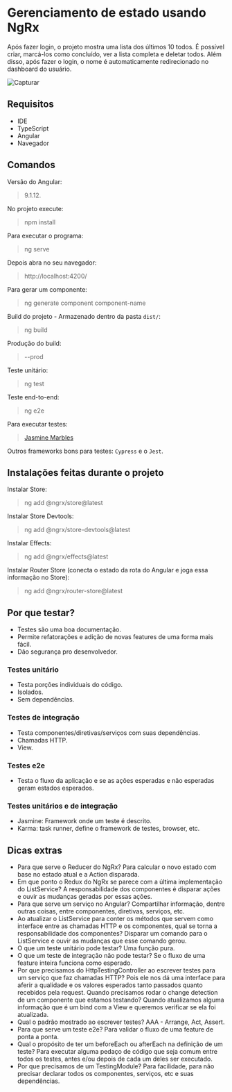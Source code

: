 # Gerenciamento de estado usando NgRx
Após fazer login, o projeto mostra uma lista dos últimos 10 todos. É possível criar, marcá-los como concluído, ver a lista completa e deletar todos. Além disso, após fazer o login, o nome é automaticamente redirecionado no dashboard do usuário.

![Capturar](https://user-images.githubusercontent.com/72028645/127741728-a35ac92c-f271-491d-94c4-6ce1d0dd611c.PNG)

## Requisitos
- IDE
- TypeScript
- Angular
- Navegador

## Comandos
Versão do Angular:
>9.1.12.

No projeto execute:
>npm install

Para executar o programa:
>ng serve

Depois abra no seu navegador:
>http://localhost:4200/

Para gerar um componente:
>ng generate component component-name

Build do projeto - Armazenado dentro da pasta `dist/`:
>ng build

Produção do build:
>--prod

Teste unitário:
>ng test 

Teste end-to-end:
>ng e2e 

Para executar testes:
><a href="https://www.npmjs.com/package/jasmine-marbles">Jasmine Marbles</a>

Outros frameworks bons para testes: `Cypress` e o `Jest`.

## Instalações feitas durante o projeto 
Instalar Store:
>ng add @ngrx/store@latest 

Instalar Store Devtools:
>ng add @ngrx/store-devtools@latest

Instalar Effects:
>ng add @ngrx/effects@latest

Instalar Router Store (conecta o estado da rota do Angular e joga essa informação no Store):
>ng add @ngrx/router-store@latest

## Por que testar?
- Testes são uma boa documentação.
- Permite refatorações e adição de novas features de uma forma mais fácil.
- Dão segurança pro desenvolvedor. 

### Testes unitário
- Testa porções individuais do código.
- Isolados.
- Sem dependências.

### Testes de integração
- Testa componentes/diretivas/serviços com suas dependências.
- Chamadas HTTP.
- View.

### Testes e2e
- Testa o fluxo da aplicação e se as ações esperadas e não esperadas geram estados esperados.

### Testes unitários e de integração 
- Jasmine: Framework onde um teste é descrito.
- Karma: task runner, define o framework de testes, browser, etc.

## Dicas extras
- Para que serve o Reducer do NgRx? Para calcular o novo estado com base no estado atual e a Action disparada. 
- Em que ponto o Redux do NgRx se parece com a última implementação do ListService? A responsabilidade dos componentes é disparar ações e ouvir as mudanças geradas por essas ações.
- Para que serve um serviço no Angular? Compartilhar informação, dentre outras coisas, entre componentes, diretivas, serviços, etc. 
- Ao atualizar o ListService para conter os métodos que servem como interface entre as chamadas HTTP e os componentes, qual se torna a responsabilidade dos componentes? Disparar um comando para o ListService e ouvir as mudanças que esse comando gerou.
- O que um teste unitário pode testar? Uma função pura. 
- O que um teste de integração não pode testar? Se o fluxo de uma feature inteira funciona como esperado.
- Por que precisamos do HttpTestingController ao escrever testes para um serviço que faz chamadas HTTP? Pois ele nos dá uma interface para aferir a qualidade e os valores esperados tanto passados quanto recebidos pela request.
Quando precisamos rodar o change detection de um componente que estamos testando? Quando atualizamos alguma informação que é um bind com a View e queremos verificar se ela foi atualizada.
- Qual o padrão mostrado ao escrever testes? AAA - Arrange, Act, Assert.
- Para que serve um teste e2e? Para validar o fluxo de uma feature de ponta a ponta.
- Qual o propósito de ter um beforeEach ou afterEach na definição de um teste? Para executar alguma pedaço de código que seja comum entre todos os testes, antes e/ou depois de cada um deles ser executado.
- Por que precisamos de um TestingModule? Para facilidade, para não precisar declarar todos os componentes, serviços, etc e suas dependências. 
